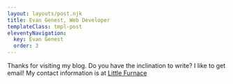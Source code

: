 ```yaml
---
layout: layouts/post.njk
title: Evan Genest, Web Developer
templateClass: tmpl-post
eleventyNavigation:
  key: Evan Genest
  order: 3
---
```


Thanks for visiting my blog.  Do you have the inclination to write? I like to get email!
My contact information is at [Little Furnace](https://littlefurnace.com)
